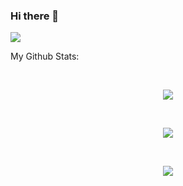 ### Hi there 👋

<!--
**KhogaEslam/KhogaEslam** is a ✨ _special_ ✨ repository because its `README.md` (this file) appears on your GitHub profile.

Here are some ideas to get you started:

- 🔭 I’m currently working on ...
- 🌱 I’m currently learning ...
- 👯 I’m looking to collaborate on ...
- 🤔 I’m looking for help with ...
- 💬 Ask me about ...
- 📫 How to reach me: ...
- 😄 Pronouns: ...
- ⚡ Fun fact: ...
-->


[<img src="https://img.shields.io/badge/linkedin-%230077B5.svg?&style=for-the-badge&logo=linkedin&logoColor=white" />](https://www.linkedin.com/in/khogaeslam/)

My Github Stats: 

<br>

<p align = "center">
  <img src = "https://github-readme-stats.vercel.app/api?username=khogaeslam&show_icons=true&theme=radical">
</p>

<br>

<p align = "center">
  <img src = "https://github-readme-stats.vercel.app/api/top-langs/?username=khogaeslam&langs_count=10&hide=css,html&theme=tokyonight">
</p>

<br>

<p align = "center">
  <img src = "https://github-readme-stats.vercel.app/api/wakatime?username=willianrod&theme=radical">
</p>
